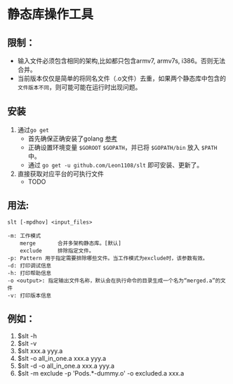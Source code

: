 # 静态库操作工具

## 限制：
+ 输入文件必须包含相同的架构,比如都只包含armv7, armv7s, i386。否则无法合并。
+ 当前版本仅仅是简单的将同名文件（.o文件）去重，如果两个静态库中包含的`文件版本不同`，则可能可能在运行时出现问题。

## 安装
1. 通过`go get`
    * 首先确保正确安装了golang [参考](http://golang.org/doc/install#install)
    * 正确设置环境变量 `$GOROOT` `$GOPATH`，并已将 `$GOPATH/bin` 放入 `$PATH` 中。
    * 通过 `go get -u github.com/Leon1108/slt` 即可安装、更新了。
2. 直接获取对应平台的可执行文件
	* TODO

## 用法:
    slt [-mpdhov] <input_files>

    -m: 工作模式
        merge       合并多架构静态库。[默认]
        exclude     排除指定文件。
    -p: Pattern 用于指定需要排除哪些文件。当工作模式为exclude时，该参数有效。
    -d: 打印调试信息
    -h: 打印帮助信息
    -o <output>: 指定输出文件名称，默认会在执行命令的目录生成一个名为“merged.a”的文件
    -v: 打印版本信息

## 例如：
 1. $slt -h
 2. $slt -v
 3. $slt xxx.a yyy.a
 4. $slt -o all_in_one.a xxx.a yyy.a
 5. $slt -d -o all_in_one.a xxx.a yyy.a
 6. $slt -m exclude -p 'Pods.*-dummy.o' -o excluded.a xxx.a
